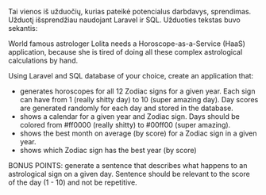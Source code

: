 Tai vienos iš užduočių, kurias pateikė potencialus darbdavys, sprendimas. Užduotį išsprendžiau naudojant Laravel ir SQL. Užduoties tekstas buvo sekantis:

World famous astrologer Lolita needs a Horoscope-as-a-Service (HaaS) application, because she is tired of doing all these complex astrological calculations by hand. 

Using Laravel and SQL database of your choice, create an application that: 
- generates horoscopes for all 12 Zodiac signs for a given year. Each sign can have from 1 (really shitty day) to 10 (super amazing day). Day scores are generated randomly for each day and stored in the database. 
- shows a calendar for a given year and Zodiac sign. Days should be colored from #ff0000 (really shitty) to #00ff00 (super amazing). 
- shows the best month on average (by score) for a Zodiac sign in a given year. 
- shows which Zodiac sign has the best year (by score) 

BONUS POINTS: generate a sentence that describes what happens to an astrological sign on a given day. Sentence should be relevant to the score of the day (1 - 10) and not be repetitive.
